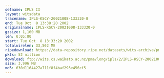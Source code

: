 ```yaml
---
setname: IPLS II
layout: witsdata
tracename: IPLS-KSCY-20021008-133320-0
end: Tue Oct  8 13:38:20 2002
originalname: IPLS-KSCY-20021008-133320-0
gzsize: 1,160 MB
len: 0:05:00
start: Tue Oct  8 13:33:20 2002
totalwirelen: 33,562 MB
ripedownload: https://data-repository.ripe.net/datasets/wits-archive/pma/long/ipls/2/IPLS-KSCY-20021008-133320-0.gz
pkts: 52 million
download: ftp://wits.cs.waikato.ac.nz/pma/long/ipls/2/IPLS-KSCY-20021008-133320-0.gz
size: 3,996 MB
md5: 630d1164427a711f8f4baf293e456cf5
---
```


